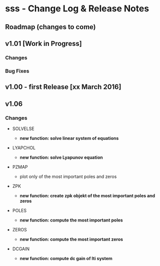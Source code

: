 # sss - Change Log & Release Notes

## Roadmap (changes to come)

## v1.01 [Work in Progress]
### Changes

### Bug Fixes

## v1.00 - first Release [xx March 2016]

## v1.06
### Changes
- SOLVELSE
	- **new function: solve linear system of equations**

- LYAPCHOL
	- **new function: solve Lyapunov equation**

- PZMAP
	- plot only of the most important poles and zeros

- ZPK
	- **new function: create zpk objekt of the most important poles and zeros**

- POLES
	- **new function: compute the most important poles**

- ZEROS 
	- **new function: compute the most important zeros**

- DCGAIN
	- **new function: compute dc gain of lti system**